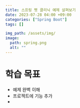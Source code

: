 ```yaml
---
title: 스프링 펫 클리닉 예제 살펴보기
date: 2023-07-28 04:00 +09:00
categories: ["Spring Boot"]
tags: []

img_path: /assets/img/
image:
  path: spring.png
  alt: ""
---
```


# 학습 목표

- 예제 완벽 이해
- 프로젝트에 기능 추가
- 

